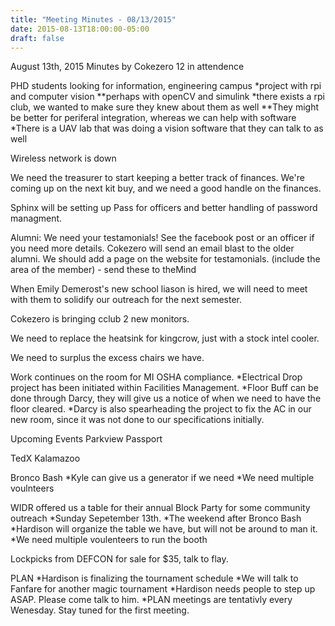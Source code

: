 ```yaml
---
title: "Meeting Minutes - 08/13/2015"
date: 2015-08-13T18:00:00-05:00
draft: false
---
```


August 13th, 2015
Minutes by Cokezero
12 in attendence


PHD students looking for information, engineering campus
*project with rpi and computer vision
**perhaps with openCV and simulink
*there exists a rpi club, we wanted to make sure they knew about them as well
**They might be better for periferal integration, whereas we can help with software
*There is a UAV lab that was doing a vision software that they can talk to as well

Wireless network is down

We need the treasurer to start keeping a better track of finances. 
We're coming up on the next kit buy, and we need a good handle on the finances.

Sphinx will be setting up Pass for officers and better handling of password managment.

Alumni: We need your testamonials! See the facebook post or an officer if you need more details. 
Cokezero will send an email blast to the older alumni. 
We should add a page on the website for testamonials. (include the area of the member) - send these to theMind

When Emily Demerost's new school liason is hired, we will need to meet with them to solidify our outreach for the next semester. 

Cokezero is bringing cclub 2 new monitors. 

We need to replace the heatsink for kingcrow, just with a stock intel cooler. 

We need to surplus the excess chairs we have.

Work continues on the room for MI OSHA compliance. 
*Electrical Drop project has been initiated within Facilities Management.
*Floor Buff can be done through Darcy, they will give us a notice of when we need to have the floor cleared. 
*Darcy is also spearheading the project to fix the AC in our new room, since it was not done to our specifications initially. 

Upcoming Events
Parkview Passport

TedX Kalamazoo

Bronco Bash
*Kyle can give us a generator if we need
*We need multiple voulnteers

WIDR offered us a table for their annual Block Party for some community outreach
*Sunday Sepetember 13th. 
*The weekend after Bronco Bash
*Hardison will organize the table we have, but will not be around to man it. 
*We need multiple voulenteers to run the booth

Lockpicks from DEFCON for sale for $35, talk to flay.

PLAN
*Hardison is finalizing the tournament schedule
*We will talk to Fanfare for another magic tournament
*Hardison needs people to step up ASAP. Please come talk to him. 
*PLAN meetings are tentativly every Wenesday. Stay tuned for the first meeting. 

  

